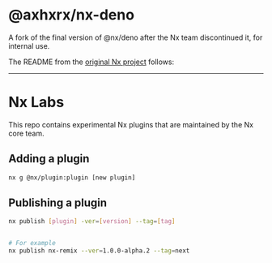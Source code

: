 # @axhxrx/nx-deno

A fork of the final version of @nx/deno after the Nx team discontinued it, for internal use. 

The README from the [original Nx project](https://github.com/nrwl/nx-labs) follows:

-----

# Nx Labs

This repo contains experimental Nx plugins that are maintained by the Nx core team.

## Adding a plugin

```bash
nx g @nx/plugin:plugin [new plugin]
```

## Publishing a plugin

```bash
nx publish [plugin] -ver=[version] --tag=[tag]


# For example
nx publish nx-remix --ver=1.0.0-alpha.2 --tag=next
```
